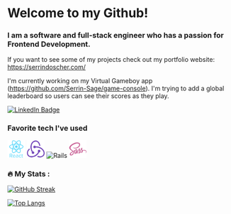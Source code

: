 # Welcome to my Github!

### I am a software and full-stack engineer who has a passion for Frontend Development.

If you want to see some of my projects check out my portfolio website: https://serrindoscher.com/

I'm currently working on my Virtual Gameboy app (https://github.com/Serrin-Sage/game-console). I'm trying to add a global leaderboard so users can see their scores as they play.

<div id="badges">
  <a href="https://www.linkedin.com/in/serrin-doscher-2a0544224/" target="_blank">
    <img src="https://img.shields.io/badge/LinkedIn-blue?style=for-the-badge&logo=linkedin&logoColor=white" alt="LinkedIn Badge"/>
  </a>
</div>

### Favorite tech I've used
<div>
  <img src="https://github.com/devicons/devicon/blob/master/icons/react/react-original-wordmark.svg" title="React" alt="React" width="40" height="40" />
  <img src="https://github.com/devicons/devicon/blob/master/icons/redux/redux-original.svg" title="Redux" widht="40" height="40" />
  <img src="[https://github.com/devicons/devicon/blob/master/icons/redux/redux-original.svg](https://github.com/devicons/devicon/blob/master/icons/rails/rails-plain-wordmark.svg)" title="Rails" widht="40" height="40" />
  <img src="https://github.com/devicons/devicon/blob/master/icons/sass/sass-original.svg" title="SCSS" widht="40" height="40" />
</div>


### :fire: My Stats :
[![GitHub Streak](http://github-readme-streak-stats.herokuapp.com?user=serrin-sage&theme=dark&background=000000)](https://git.io/streak-stats)

[![Top Langs](https://github-readme-stats.vercel.app/api/top-langs/?username=serrin-sage&layout=compact&theme=vision-friendly-dark)](https://github.com/anuraghazra/github-readme-stats)
<!--
**Serrin-Sage/Serrin-Sage** is a ✨ _special_ ✨ repository because its `README.md` (this file) appears on your GitHub profile.

Here are some ideas to get you started:

- 🔭 I’m currently working on ...
- 🌱 I’m currently learning ...
- 👯 I’m looking to collaborate on ...
- 🤔 I’m looking for help with ...
- 💬 Ask me about ...
- 📫 How to reach me: ...
- 😄 Pronouns: ...
- ⚡ Fun fact: ...
-->
